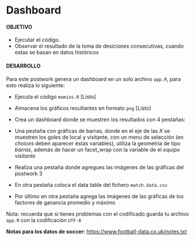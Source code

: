 
# Dashboard 

#### OBJETIVO

- Ejecutar el código. 
- Observar el resultado de la toma de desiciones consecutivas, cuando estas se basan en datos históricos 

#### DESARROLLO

Para este postwork genera un dashboard en un solo archivo `app.R`, para esto realiza lo siguiente: 

- Ejecuta el código `momios.R` [Listo]

- Almacena los gráficos resultantes en formato `png` [Listo]

- Crea un dashboard donde se muestren los resultados con 4 pestañas:
   
- Una pestaña con gráficas de barras, donde en el eje de las _X_ se muestren los goles de local y visitante, con un menu de selección (en _choices_ deben aparecer éstas variables), utiliza la geometría de tipo _barras_, además de hacer un facet_wrap con la variable de el _equipo visitante_
   
- Realiza una pestaña donde agregues las imágenes de las gráficas del postwork 3
    
- En otra pestaña coloca el data table del fichero `match.data.csv` 
    
- Por último en otra pestaña agrega las imágenes de las gráficas de los factores de ganancia promedio y máximo

Nota: recuerda que si tienes problemas con el codificado guarda tu archivo `app.R` con la codificación `UTF-8`

__Notas para los datos de soccer:__ https://www.football-data.co.uk/notes.txt


